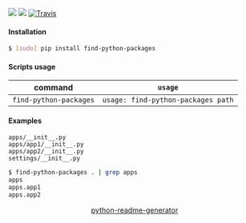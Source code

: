 <!--
https://pypi.org/project/readme-generator/
https://pypi.org/project/python-readme-generator/
-->

[![](https://img.shields.io/badge/OS-Unix-blue.svg?longCache=True)]()
[![](https://img.shields.io/pypi/v/find-python-packages.svg?maxAge=3600)](https://pypi.org/project/find-python-packages/)
[![Travis](https://api.travis-ci.org/andrewp-as-is/find-python-packages.svg?branch=master)](https://travis-ci.org/andrewp-as-is/find-python-packages/)

#### Installation
```bash
$ [sudo] pip install find-python-packages
```

#### Scripts usage
command|`usage`
-|-
`find-python-packages` |`usage: find-python-packages path`

#### Examples
```
apps/__init__.py
apps/app1/__init__.py
apps/app2/__init__.py
settings/__init__.py
```

```bash
$ find-python-packages . | grep apps
apps
apps.app1
apps.app2
```

<p align="center">
    <a href="https://pypi.org/project/python-readme-generator/">python-readme-generator</a>
</p>